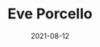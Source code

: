 ---
title: Eve Porcello
date: 2021-08-12
time: 1PM - 2PM PT / 8PM GMT
location: Q&A Channel Reactiflux
description: 'Teaches JS/GraphQL/React at [@moonhighway](https://twitter.com/moonhighway) + [@eggheadio](https://twitter.com/eggheadio) + [@li_learning](https://twitter.com/li_learning) and author of [@oreillymedia](https://twitter.com/oreillymedia)&#8217;s Learning React + Learning GraphQL'
people: '[@eveporcello](https://twitter.com/eveporcello)'
---